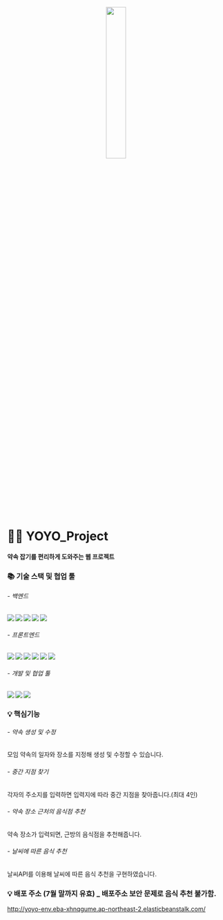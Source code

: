 
<p align="center">
<img src="/src/main/resources/static/adminImage/logo_blue.png" width="30%">
</p>

# 🧑‍🤝 YOYO_Project

#### 약속 잡기를 편리하게 도와주는 웹 프로젝트 ####


### :books: 기술 스택 및 협업 툴
###### - 백엔드
<img src="https://img.shields.io/badge/SpringBoot-6DB33F?style=flat-square&logo=Spring Boot&logoColor=white" align="left"/>
<img src="https://img.shields.io/badge/Java-007396?style=flat-square&logo=Java&logoColor=white" align="left"/>
<img src="https://img.shields.io/badge/Mysql-007396?style=flat-square&logo=Mysql&logoColor=white" align="left"/>
<img src="https://img.shields.io/badge/JPA-6DB33F?style=flat-square&logo=JPA&logoColor=white" align="left"/>
<img src="https://img.shields.io/badge/Gradle-02303A?style=flat-square&logo=Gradle&logoColor=white" align="left"/>   
<br>

###### - 프론트엔드
<img src="https://img.shields.io/badge/HTML5-E34F26?style=flat-square&logo=HTML5&logoColor=white" align="left"/>
<img src="https://img.shields.io/badge/JavaScript-F7DF1E?style=flat-square&logo=JavaScript&logoColor=white" align="left"/>
<img src="https://img.shields.io/badge/css-1572B6?style=flat-square&logo=css3&logoColor=white" align="left"/>
<img src="https://img.shields.io/badge/jQuery-0769AD?style=flat-square&logo=jQuery&logoColor=white" align="left"/>
<img src="https://img.shields.io/badge/bootstrap-7952B3?style=flat-square&logo=bootstrap&logoColor=white" align="left"/>
<img src="https://img.shields.io/badge/Thymeleaf-%23005C0F.svg?style=flat-square&logo=Thymeleaf&logoColor=white" align="left" />  
<br>

###### - 개발 및 협업 툴 
<img src="https://img.shields.io/badge/Intellij IDEA-000000?style=flat-square&logo=Intellij IDEA&logoColor=white" align="left"/>
<img src="https://img.shields.io/badge/GitHub-181717?style=flat-square&logo=GitHub&logoColor=white" align="left"/>
<img src="https://img.shields.io/badge/Figma-F24E1E?style=flat-square&logo=Figma&logoColor=white" align="left"/>
<br>


### :bulb: 핵심기능
###### - 약속 생성 및 수정
모임 약속의 일자와 장소를 지정해 생성 및 수정할 수 있습니다.

###### - 중간 지점 찾기
각자의 주소지를 입력하면 입력지에 따라 중간 지점을 찾아줍니다.(최대 4인)

###### - 약속 장소 근처의 음식점 추천
약속 장소가 입력되면, 근방의 음식점을 추천해줍니다.

###### - 날씨에 따른 음식 추천
날씨API를 이용해 날씨에 따른 음식 추천을 구현하였습니다.


### :bulb: 배포 주소 (7월 말까지 유효) _ 배포주소 보안 문제로 음식 추천 불가함.
http://yoyo-env.eba-xhnqgume.ap-northeast-2.elasticbeanstalk.com/

